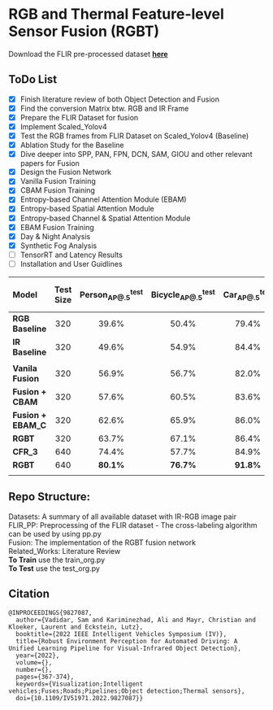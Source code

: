 # RGB and Thermal Feature-level Sensor Fusion (RGBT)
Download the FLIR pre-processed dataset [**here**](https://drive.google.com/file/d/1M8N90Y9fexxu3TzGpLOGr6u9SB3ATiV1/view?usp=sharing)

## ToDo List

- [x] Finish literature review of both Object Detection and Fusion 
- [x] Find the conversion Matrix btw. RGB and IR Frame
- [x] Prepare the FLIR Dataset for fusion
- [x] Implement Scaled_Yolov4
- [x] Test the RGB frames from FLIR Dataset on Scaled_Yolov4 (Baseline)
- [x] Ablation Study for the Baseline
- [x] Dive deeper into SPP, PAN, FPN, DCN, SAM, GIOU and other relevant papers for Fusion
- [x] Design the Fusion Network
- [x] Vanilla Fusion Training
- [x] CBAM Fusion Training
- [x] Entropy-based Channel Attention Module (EBAM)
- [x] Entropy-based Spatial Attention Module
- [x] Entropy-based Channel & Spatial Attention Module
- [x] EBAM Fusion Training
- [x] Day & Night Analysis
- [x] Synthetic Fog Analysis
- [ ] TensorRT and Latency Results
- [ ] Installation and User Guidlines

| Model | Test Size | Person<sub>AP@.5</sub><sup>test</sup> | Bicycle<sub>AP@.5</sub><sup>test</sup> | Car<sub>AP@.5</sub><sup>test</sup> | Overall<sub>mAP@.5</sub><sup>test</sup> | Num. of Param. |
| :-- | :-: | :-: | :-: | :-: | :-: | :-: |
| **RGB Baseline** | 320 | 39.6% | 50.4% | 79.4% | 56.6% | 52.5 | 
| **IR Baseline** | 320 | 49.6% | 54.9% | 84.4% | 63.0% | 52.5 | 
|  |  |  |  |  |
| **Vanila Fusion** | 320 | 56.9% | 56.7% | 82.0% | 65.2% | 81.8 | 
| **Fusion + CBAM** | 320 | 57.6% | 60.5% | 83.6% | 67.2% | 82.7 | 
| **Fusion + EBAM_C** | 320 | 62.6% | 65.9% | 86.0% | 71.5% | 82.7% | 
| **RGBT** | 320 | 63.7% | 67.1% | 86.4% | 72.4% | 82.7 | 
| **CFR_3** | 640 | 74.4% | 57.7% | 84.9% | 72.3% | 276 | 
| **RGBT** | 640 | **80.1%** | **76.7%** | **91.8%** | **82.9%** | **82.7%** | 
|  |  |  |  |  |

## Repo Structure:
Datasets: A summary of all available dataset with IR-RGB image pair\
FLIR_PP: Preprocessing of the FLIR dataset - The cross-labeling algorithm can be used by using pp.py\
Fusion: The implementation of the RGBT fusion network\
Related_Works: Literature Review\
**To Train** use the train_org.py\
**To Test** use the test_org.py


## Citation

```
@INPROCEEDINGS{9827087,
  author={Vadidar, Sam and Kariminezhad, Ali and Mayr, Christian and Kloeker, Laurent and Eckstein, Lutz},
  booktitle={2022 IEEE Intelligent Vehicles Symposium (IV)}, 
  title={Robust Environment Perception for Automated Driving: A Unified Learning Pipeline for Visual-Infrared Object Detection}, 
  year={2022},
  volume={},
  number={},
  pages={367-374},
  keywords={Visualization;Intelligent vehicles;Fuses;Roads;Pipelines;Object detection;Thermal sensors},
  doi={10.1109/IV51971.2022.9827087}}
```
